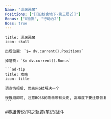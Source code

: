 ```yaml
---
Name: "深渊恶魔"
Positions: ["[[旧校舍地下·第三层2]]"]
Bonus: ["U物质", "行动力2"]
Boss: true
---
```

````ad-danger
title: 深渊恶魔
icon: skull

出现位置: `$= dv.current().Positions`

掉落物: `$= dv.current().Bonus`

```ad-tip
title: 攻略
icon: title

调查情报后, 优先用S技解决一个

慢慢磨即可, 注意BOSS的攻击带有炎伤, 高难度下要注意恢复
```
````

#英雄传说/闪之轨迹/笔记/战斗
